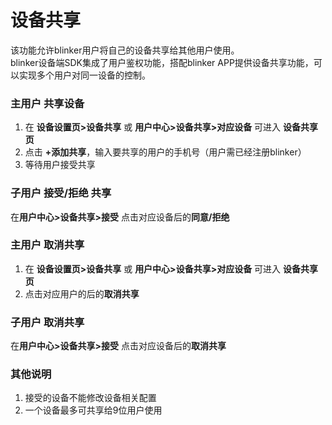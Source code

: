 # 设备共享  
该功能允许blinker用户将自己的设备共享给其他用户使用。  
blinker设备端SDK集成了用户鉴权功能，搭配blinker APP提供设备共享功能，可以实现多个用户对同一设备的控制。  

### 主用户 共享设备
1. 在 **设备设置页>设备共享** 或 **用户中心>设备共享>对应设备** 可进入 **设备共享页**  
2. 点击 **+添加共享**，输入要共享的用户的手机号（用户需已经注册blinker） 
3. 等待用户接受共享 

### 子用户 接受/拒绝 共享
在**用户中心>设备共享>接受** 点击对应设备后的**同意/拒绝**  

### 主用户 取消共享
1. 在 **设备设置页>设备共享** 或 **用户中心>设备共享>对应设备** 可进入 **设备共享页** 
2. 点击对应用户的后的**取消共享**  

### 子用户 取消共享
在**用户中心>设备共享>接受** 点击对应设备后的**取消共享**  

### 其他说明    
1. 接受的设备不能修改设备相关配置  
2. 一个设备最多可共享给9位用户使用  